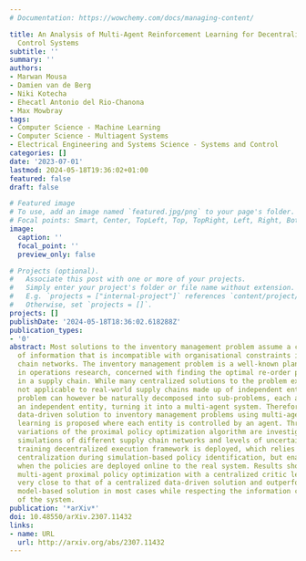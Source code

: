 ```yaml
---
# Documentation: https://wowchemy.com/docs/managing-content/

title: An Analysis of Multi-Agent Reinforcement Learning for Decentralized Inventory
  Control Systems
subtitle: ''
summary: ''
authors:
- Marwan Mousa
- Damien van de Berg
- Niki Kotecha
- Ehecatl Antonio del Rio-Chanona
- Max Mowbray
tags:
- Computer Science - Machine Learning
- Computer Science - Multiagent Systems
- Electrical Engineering and Systems Science - Systems and Control
categories: []
date: '2023-07-01'
lastmod: 2024-05-18T19:36:02+01:00
featured: false
draft: false

# Featured image
# To use, add an image named `featured.jpg/png` to your page's folder.
# Focal points: Smart, Center, TopLeft, Top, TopRight, Left, Right, BottomLeft, Bottom, BottomRight.
image:
  caption: ''
  focal_point: ''
  preview_only: false

# Projects (optional).
#   Associate this post with one or more of your projects.
#   Simply enter your project's folder or file name without extension.
#   E.g. `projects = ["internal-project"]` references `content/project/deep-learning/index.md`.
#   Otherwise, set `projects = []`.
projects: []
publishDate: '2024-05-18T18:36:02.618288Z'
publication_types:
- '0'
abstract: Most solutions to the inventory management problem assume a centralization
  of information that is incompatible with organisational constraints in real supply
  chain networks. The inventory management problem is a well-known planning problem
  in operations research, concerned with finding the optimal re-order policy for nodes
  in a supply chain. While many centralized solutions to the problem exist, they are
  not applicable to real-world supply chains made up of independent entities. The
  problem can however be naturally decomposed into sub-problems, each associated with
  an independent entity, turning it into a multi-agent system. Therefore, a decentralized
  data-driven solution to inventory management problems using multi-agent reinforcement
  learning is proposed where each entity is controlled by an agent. Three multi-agent
  variations of the proximal policy optimization algorithm are investigated through
  simulations of different supply chain networks and levels of uncertainty. The centralized
  training decentralized execution framework is deployed, which relies on offline
  centralization during simulation-based policy identification, but enables decentralization
  when the policies are deployed online to the real system. Results show that using
  multi-agent proximal policy optimization with a centralized critic leads to performance
  very close to that of a centralized data-driven solution and outperforms a distributed
  model-based solution in most cases while respecting the information constraints
  of the system.
publication: '*arXiv*'
doi: 10.48550/arXiv.2307.11432
links:
- name: URL
  url: http://arxiv.org/abs/2307.11432
---
```

